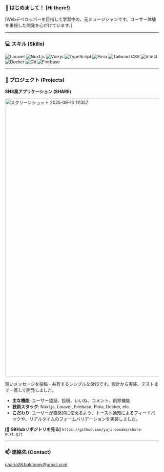 ### 👋 はじめまして！ (Hi there!)

[Webデベロッパーを目指して学習中の、元ミュージシャンです。ユーザー体験を重視した開発を心がけています。]

---

### 💻 スキル (Skills)


![Laravel](https://img.shields.io/badge/Laravel-FF2D20?style=for-the-badge&logo=laravel&logoColor=white)
![Nuxt.js](https://img.shields.io/badge/Nuxt.js-00DC82?style=for-the-badge&logo=nuxt.js&logoColor=white)
![Vue.js](https://img.shields.io/badge/Vue.js-4FC08D?style=for-the-badge&logo=vue.js&logoColor=white)
![TypeScript](https://img.shields.io/badge/TypeScript-3178C6?style=for-the-badge&logo=typescript&logoColor=white)
![Pinia](https://img.shields.io/badge/Pinia-FFD43E?style=for-the-badge&logo=pinia&logoColor=black)
![Tailwind CSS](https://img.shields.io/badge/Tailwind_CSS-38B2AC?style=for-the-badge&logo=tailwind-css&logoColor=white)
![Vitest](https://img.shields.io/badge/Vitest-6E9F18?style=for-the-badge&logo=vitest&logoColor=white)
![Docker](https://img.shields.io/badge/Docker-2496ED?style=for-the-badge&logo=docker&logoColor=white)
![Git](https://img.shields.io/badge/Git-F05032?style=for-the-badge&logo=git&logoColor=white)
![Firebase](https://img.shields.io/badge/Firebase-FFCA28?style=for-the-badge&logo=firebase&logoColor=black)

---

### 🚀 プロジェクト (Projects)

**SNS風アプリケーション (SHARE)**

<a href="https://drive.google.com/file/d/1vbN4UhfNks6QUNacFlNPg5cxdRiMckJt/view?usp=drive_link">
  <img width="1904" height="908" alt="スクリーンショット 2025-09-16 111357" src="https://github.com/user-attachments/assets/6aae7644-cb87-40c8-8207-6412728e04cf" />
</a>

短いメッセージを投稿・共有するシンプルなSNSです。設計から実装、テストまで一貫して開発しました。

- **主な機能**: ユーザー認証、投稿、いいね、コメント、削除機能
- **技術スタック**: Nuxt.js, Laravel, Firebase, Pinia, Docker, etc.
- **こだわり**: ユーザーが直感的に使えるよう、トースト通知によるフィードバックや、リアルタイムのフォームバリデーションを実装しました。


**[📂 GitHubリポジトリを見る]** `https://github.com/yuji-oonaka/share-nuxt.git`

---

### 📫 連絡先 (Contact)
chario26.balconny@gmail.com
